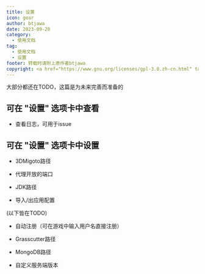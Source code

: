 ```yaml
---
title: 设置
icon: gear
author: btjawa
date: 2023-09-20
category:
  - 使用文档
tag:
  - 使用文档
  - 设置
footer: 转载时请附上原作者btjawa
copyright: <a href="https://www.gnu.org/licenses/gpl-3.0.zh-cn.html" target="_blank">GPL-3.0 协议</a>&nbsp;版权所有 © 2023 <a href="https://github.com/btjawa/BGP-docs" target="_blank">btjawa</a>
---
```


大部分都还在TODO，这篇是为未来完善而准备的

<!-- more -->

## 可在 "设置" 选项卡中查看

- 查看日志，可用于issue

## 可在 "设置" 选项卡中设置
- 3DMigoto路径

- 代理开放的端口

- JDK路径

- 导入/出应用配置

(以下皆在TODO)

- 自动注册（可在游戏中输入用户名直接注册）

- Grasscutter路径

- MongoDB路径

- 自定义服务端版本
